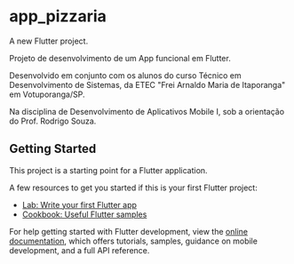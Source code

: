 # app_pizzaria

A new Flutter project.

Projeto de desenvolvimento de um App funcional em Flutter.

Desenvolvido em conjunto com os alunos do curso Técnico em Desenvolvimento de Sistemas, da ETEC "Frei Arnaldo Maria de Itaporanga" em Votuporanga/SP.

Na disciplina de Desenvolvimento de Aplicativos Mobile I, sob a orientação do Prof. Rodrigo Souza.

## Getting Started

This project is a starting point for a Flutter application.

A few resources to get you started if this is your first Flutter project:

- [Lab: Write your first Flutter app](https://docs.flutter.dev/get-started/codelab)
- [Cookbook: Useful Flutter samples](https://docs.flutter.dev/cookbook)

For help getting started with Flutter development, view the
[online documentation](https://docs.flutter.dev/), which offers tutorials,
samples, guidance on mobile development, and a full API reference.
